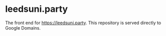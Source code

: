 # leedsuni.party
The front end for https://leedsuni.party. This repository is served directly to Google Domains.
